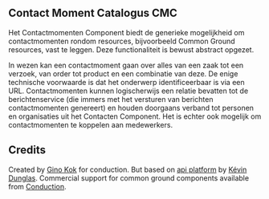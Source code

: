 Contact Moment Catalogus CMC
-------
Het Contactmomenten Component biedt de generieke mogelijkheid om contactmomenten rondom resources, bijvoorbeeld Common Ground resources, vast te leggen. Deze functionaliteit is bewust abstract opgezet. 

In wezen kan een contactmoment gaan over alles van een zaak tot een verzoek, van order tot product en een combinatie van deze. De enige technische voorwaarde is dat het onderwerp identificeerbaar is via een URL. Contactmomenten kunnen logischerwijs een relatie bevatten tot de berichtenservice (die immers met het versturen van berichten contactmomenten genereert) en houden doorgaans verband tot personen en organisaties uit het Contacten Component. Het is echter ook mogelijk om contactmomenten te koppelen aan medewerkers. 

Credits
-------

Created by [Gino Kok](https://www.conduction.nl/team) for conduction. But based on [api platform](https://api-platform.com) by [Kévin Dunglas](https://dunglas.fr). Commercial support for common ground components available from [Conduction](https://www.conduction.nl).
